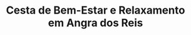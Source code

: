 ---
title: "Cesta de Bem-Estar e Relaxamento em Angra dos Reis"
description: "Proporcione momentos de relaxamento e bem-estar com uma cesta personalizada em Angra dos Reis. Itens de spa, velas aromáticas e outros produtos para cuidar do corpo e da mente."
layout: "home.html"
permalink: "/cesta-de-bemestar-e-relaxamento-em-angra-dos-reis/"
---